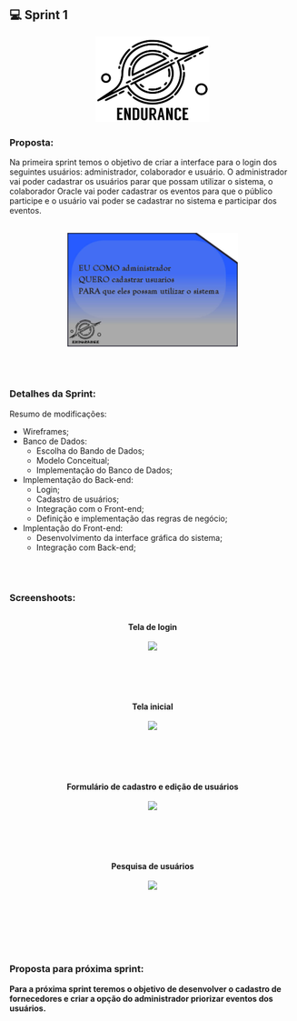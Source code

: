 ## 💻 Sprint 1

<p align="center"> <img src="https://github.com/MaXximiles/API-4SEM/blob/main/Documenta%C3%A7%C3%A3o/logo%20com%20nome.png"height=150 width=200> </p> 


### Proposta:
Na primeira sprint temos o objetivo de criar a interface para o login dos seguintes usuários: administrador, colaborador e usuário. O administrador vai poder cadastrar os usuários parar que possam utilizar o sistema, o colaborador Oracle vai poder cadastrar os eventos para que o público participe e o usuário vai poder se cadastrar no sistema e participar dos eventos. 
<p align=center> 
</br><img src="https://raw.githubusercontent.com/MaXximiles/API-4SEM/main/Documenta%C3%A7%C3%A3o/User%20Story%20Cards/story%20card%201.jpg?raw=true" width=300 height=200>



</p></br><h1></h1>


### Detalhes da Sprint:

Resumo de modificações:
- Wireframes;
- Banco de Dados:
  - Escolha do Bando de Dados;
  - Modelo Conceitual;
  - Implementação do Banco de Dados;
- Implementação do Back-end:
  - Login;
  - Cadastro de usuários;
  - Integração com o Front-end;
  - Definição e implementação das regras de negócio;
- Implentação do Front-end:
  - Desenvolvimento da interface gráfica do sistema;
  - Integração com Back-end;
 


</p></br><h1></h1>

### Screenshoots:
<p align=center>
<b></br>Tela de login</br></br>
<img src=https://user-images.githubusercontent.com/68132461/134088600-0c313b8b-89e9-4c92-985b-f8ca4b1a7e01.PNG></br>
</p></br><h1></h1>

<p align=center>
<b></br>Tela inicial</br></br>
<img src=https://user-images.githubusercontent.com/68132461/134088703-721c8379-4f77-456e-8b40-a63ee19dbd65.PNG></br>
</p></br><h1></h1>

<p align=center>
<b></br>Formulário de cadastro e edição de usuários </br></br>
<img src=https://user-images.githubusercontent.com/68132461/134088865-dc3494e7-ab99-48b0-929f-4c5a2c126276.PNG></br>
</p></br><h1></h1>

<p align=center>
<b></br>Pesquisa de usuários </br></br>
<img src=https://user-images.githubusercontent.com/68132461/134088762-0811eef0-2b8e-49f2-82f4-1ab9e08316a0.PNG></br>
</p></br><h1></h1>

</p></br><h1></h1>


### Proposta para próxima sprint:
Para a próxima sprint teremos o objetivo de desenvolver o cadastro de fornecedores e criar a opção do administrador priorizar eventos dos usuários.









